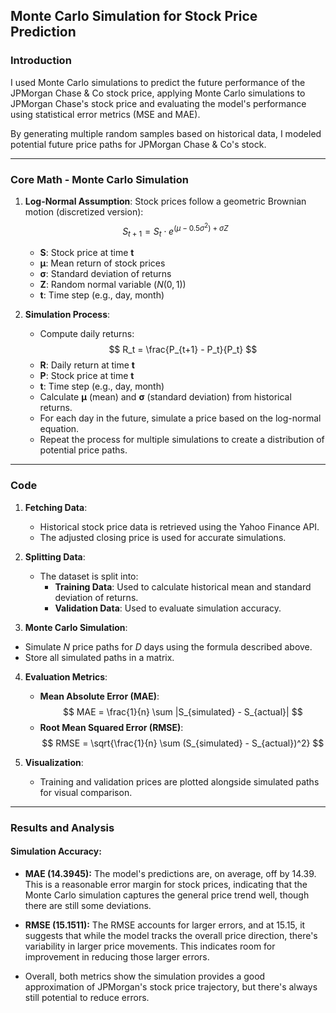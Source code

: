 ## Monte Carlo Simulation for Stock Price Prediction

### **Introduction**

I used Monte Carlo simulations to predict the future performance of the JPMorgan Chase & Co stock price, applying Monte Carlo simulations to JPMorgan Chase's stock price and evaluating the model's performance using statistical error metrics (MSE and MAE).

By generating multiple random samples based on historical data, I modeled potential future price paths for JPMorgan Chase & Co's stock.

---
### **Core Math - Monte Carlo Simulation**

1. **Log-Normal Assumption**: Stock prices follow a geometric Brownian motion (discretized version):
   $$
   S_{t+1} = S_t \cdot e^{(\mu - 0.5 \sigma^2) + \sigma Z}
   $$
   - **S**: Stock price at time **t**
   - **μ**: Mean return of stock prices
   - **σ**: Standard deviation of returns
   - **Z**: Random normal variable ($N(0, 1)$)
   - **t**: Time step (e.g., day, month)


2. **Simulation Process**:
   - Compute daily returns: 
   $$
   R_t = \frac{P_{t+1} - P_t}{P_t}
   $$
   - **R**: Daily return at time **t**
   - **P**: Stock price at time **t**
   - **t**: Time step (e.g., day, month)
   - Calculate **μ** (mean) and **σ** (standard deviation) from historical returns.
   - For each day in the future, simulate a price based on the log-normal equation.
   - Repeat the process for multiple simulations to create a distribution of potential price paths.
---
### **Code**

1. **Fetching Data**:
   - Historical stock price data is retrieved using the Yahoo Finance API.
   - The adjusted closing price is used for accurate simulations.

2. **Splitting Data**:
   - The dataset is split into:
     - **Training Data**: Used to calculate historical mean and standard deviation of returns.
     - **Validation Data**: Used to evaluate simulation accuracy.

3. **Monte Carlo Simulation**:
- Simulate $N$ price paths for $D$ days using the formula described above.
- Store all simulated paths in a matrix.

4. **Evaluation Metrics**:
   - **Mean Absolute Error (MAE)**:
   $$
   MAE = \frac{1}{n} \sum |S_{simulated} - S_{actual}|
   $$
   - **Root Mean Squared Error (RMSE)**:
   $$
   RMSE = \sqrt{\frac{1}{n} \sum (S_{simulated} - S_{actual})^2}
   $$

5. **Visualization**:
   - Training and validation prices are plotted alongside simulated paths for visual comparison.
---

### **Results and Analysis**

#### **Simulation Accuracy**:
- **MAE (14.3945):** The model's predictions are, on average, off by 14.39. This is a reasonable error margin for stock prices, indicating that the Monte Carlo simulation captures the general price trend well, though there are still some deviations.

- **RMSE (15.1511):** The RMSE accounts for larger errors, and at 15.15, it suggests that while the model tracks the overall price direction, there's variability in larger price movements. This indicates room for improvement in reducing those larger errors.

- Overall, both metrics show the simulation provides a good approximation of JPMorgan's stock price trajectory, but there's always still potential to reduce errors.
